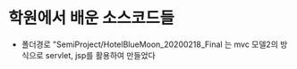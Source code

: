 # 학원에서 배운 소스코드들
 + 폴더경로 "SemiProject/HotelBlueMoon_20200218_Final 는 mvc 모델2의 방식으로 servlet, jsp를 활용하여 만들었다
